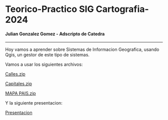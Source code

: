 # Teorico-Practico SIG Cartografia-2024
#### Julian Gonzalez Gomez - Adscripto de Catedra

---

Hoy vamos a aprender sobre Sistemas de Informacion Geografica, usando Qgis, un gestor de este tipo de sistemas.

Vamos a usar los siguientes archivos:

[Calles.zip](https://github.com/Julian-Gonzalez-Gomez/Te-rico-Practico-SIG-Cartograf-a-2024/blob/main/Adjuntos/Calles.zip)

[Capitales.zip](https://github.com/Julian-Gonzalez-Gomez/Te-rico-Practico-SIG-Cartograf-a-2024/blob/main/Adjuntos/Capitales.zip)

[MAPA PAIS.zip](https://github.com/Julian-Gonzalez-Gomez/Te-rico-Practico-SIG-Cartograf-a-2024/blob/main/Adjuntos/MAPA%20PAIS.zip)

Y la siguiente presentacion: 

[Presentacion](https://github.com/Julian-Gonzalez-Gomez/Te-rico-Practico-SIG-Cartograf-a-2024/blob/main/Adjuntos/Presentacion%20sig.pdf)

